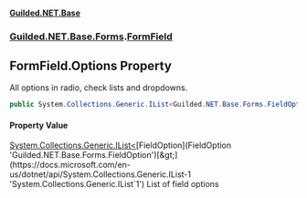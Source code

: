 
#### [Guilded.NET.Base](index 'index')
### [Guilded.NET.Base.Forms](index#Guilded_NET_Base_Forms 'Guilded.NET.Base.Forms').[FormField](FormField 'Guilded.NET.Base.Forms.FormField')
## FormField.Options Property
All options in radio, check lists and dropdowns.  
```csharp
public System.Collections.Generic.IList<Guilded.NET.Base.Forms.FieldOption> Options { get; set; }
```

#### Property Value
[System.Collections.Generic.IList&lt;](https://docs.microsoft.com/en-us/dotnet/api/System.Collections.Generic.IList-1 'System.Collections.Generic.IList`1')[FieldOption](FieldOption 'Guilded.NET.Base.Forms.FieldOption')[&gt;](https://docs.microsoft.com/en-us/dotnet/api/System.Collections.Generic.IList-1 'System.Collections.Generic.IList`1')
List of field options

